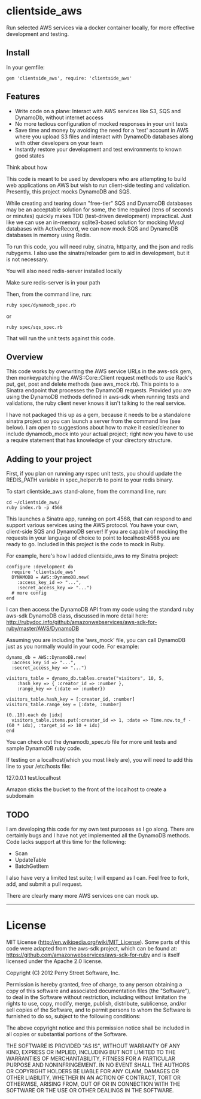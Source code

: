 clientside_aws
===================

Run selected AWS services via a docker container locally, for more effective development and testing.

## Install

In your gemfile:

    gem 'clientside_aws', require: 'clientside_aws'

## Features

- Write code on a plane: Interact with AWS services like S3, SQS and DynamoDb, without internet access
- No more tedious configuration of mocked responses in your unit tests
- Save time and money by avoiding the need for a 'test' account in AWS where you upload S3 files and interact with DynamoDb databases along with other developers on your team
- Instantly restore your development and test environments to known good states

Think about how 


This code is meant to be used by developers who are attempting to build web applications on AWS but wish to run client-side testing and validation. Presently, this project mocks DynamoDB and SQS.

While creating and tearing down "free-tier" SQS and DynamoDB databases may be an acceptable solution for some, the time required (tens of seconds or minutes) quickly makes TDD (test-driven development) impractical. Just like we can use an in-memory sqlite3-based solution for mocking Mysql databases with ActiveRecord, we can now  mock SQS and DynamoDB databases in memory using Redis.

To run this code, you will need ruby, sinatra, httparty, and the json and redis rubygems. I also use the sinatra/reloader gem to aid in development, but it is not necessary.

You will also need redis-server installed locally

Make sure redis-server is in your path

Then, from the command line, run:

    ruby spec/dynamodb_spec.rb
or

    ruby spec/sqs_spec.rb

That will run the unit tests against this code.

Overview
--------

This code works by overwriting the AWS service URLs in the aws-sdk gem, then monkeypatching the AWS::Core::Client request methods to use Rack's put, get, post and delete methods (see aws_mock.rb). This points to a Sinatra endpoint that processes the DynamoDB requests. Provided you are using the DynamoDB methods defined in aws-sdk when running tests and validations, the ruby client never knows it isn't talking to the real service.

I have not packaged this up as a gem, because it needs to be a standalone sinatra project so you can launch a server from the command line (see below). I am open to suggestions about how to make it easier/cleaner to include dynamodb_mock into your actual project; right now you have to use a require statement that has knowledge of your directory structure.

Adding to your project
---------------------------

First, if you plan on running any rspec unit tests, you should update the REDIS_PATH variable in spec_helper.rb to point to your redis binary.

To start clientside_aws stand-alone, from the command line, run:

    cd ~/clientside_aws/
    ruby index.rb -p 4568

This launches a Sinatra app, running on port 4568, that can respond to and support various services using the AWS protocol. You have your own, client-side SQS and DynamoDB server! If you are capable of mocking the requests in your language of choice to point to localhost:4568 you are ready to go. Included in this project is the code to mock in Ruby.

For example, here's how I added clientside_aws to my Sinatra project:

    configure :development do
      require 'clientside_aws'  
      DYNAMODB = AWS::DynamoDB.new(
        :access_key_id => "...",
        :secret_access_key => "...")
      # more config
    end

I can then access the DynamoDB API from my code using the standard ruby aws-sdk DynamoDB class, discussed in more detail here:
http://rubydoc.info/github/amazonwebservices/aws-sdk-for-ruby/master/AWS/DynamoDB

Assuming you are including the 'aws_mock' file, you can call DynamoDB just as you normally would in your code. For example:

    dynamo_db = AWS::DynamoDB.new(
      :access_key_id => "...",
      :secret_access_key => "...")

    visitors_table = dynamo_db.tables.create("visitors", 10, 5,
        :hash_key => { :creator_id => :number },
        :range_key => {:date => :number})

    visitors_table.hash_key = [:creator_id, :number]
    visitors_table.range_key = [:date, :number]

    (0..10).each do |idx|      
      visitors_table.items.put(:creator_id => 1, :date => Time.now.to_f - (60 * idx), :target_id => 10 + idx)
    end

You can check out the dynamodb_spec.rb file for more unit tests and sample DynamoDB ruby code.

If testing on a localhost(which you most likely are), you will need to add this line to your /etc/hosts file:

127.0.0.1  test.localhost

Amazon sticks the bucket to the front of the localhost to create a subdomain

TODO
--------------------

I am developing this code for my own test purposes as I go along. There are certainly bugs and I have not yet implemented all the DynamoDB methods. Code lacks support at this time for the following:

* Scan
* UpdateTable
* BatchGetItem

I also have very a limited test suite; I will expand as I can. Feel free to fork, add, and submit a pull request.

There are clearly many more AWS services one can mock up.

* * *

License
=======
MIT License (http://en.wikipedia.org/wiki/MIT_License). Some parts of this code were adapted from the aws-sdk project, which can be found at: https://github.com/amazonwebservices/aws-sdk-for-ruby and is itself licensed under the Apache 2.0 license.

Copyright (C) 2012 Perry Street Software, Inc.

Permission is hereby granted, free of charge, to any person obtaining a copy of this software and associated documentation files (the "Software"), to deal in the Software without restriction, including without limitation the rights to use, copy, modify, merge, publish, distribute, sublicense, and/or sell copies of the Software, and to permit persons to whom the Software is furnished to do so, subject to the following conditions:

The above copyright notice and this permission notice shall be included in all copies or substantial portions of the Software.

THE SOFTWARE IS PROVIDED "AS IS", WITHOUT WARRANTY OF ANY KIND, EXPRESS OR IMPLIED, INCLUDING BUT NOT LIMITED TO THE WARRANTIES OF MERCHANTABILITY, FITNESS FOR A PARTICULAR PURPOSE AND NONINFRINGEMENT. IN NO EVENT SHALL THE AUTHORS OR COPYRIGHT HOLDERS BE LIABLE FOR ANY CLAIM, DAMAGES OR OTHER LIABILITY, WHETHER IN AN ACTION OF CONTRACT, TORT OR OTHERWISE, ARISING FROM, OUT OF OR IN CONNECTION WITH THE SOFTWARE OR THE USE OR OTHER DEALINGS IN THE SOFTWARE.
